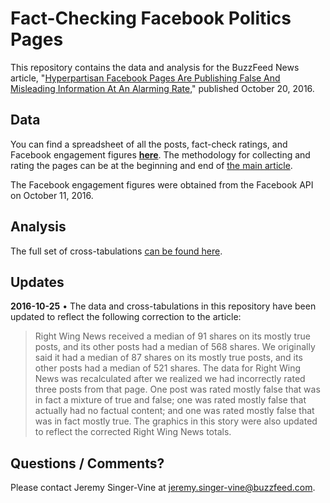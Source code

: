 # Fact-Checking Facebook Politics Pages

This repository contains the data and analysis for the BuzzFeed News article, "[Hyperpartisan Facebook Pages Are Publishing False And Misleading Information At An Alarming Rate](https://www.buzzfeed.com/craigsilverman/partisan-fb-pages-analysis)," published October 20, 2016.

## Data

You can find a spreadsheet of all the posts, fact-check ratings, and Facebook engagement figures [__here__](data/facebook-fact-check.csv). The methodology for collecting and rating the pages can be at the beginning and end of [the main article](https://www.buzzfeed.com/craigsilverman/partisan-fb-pages-analysis).

The Facebook engagement figures were obtained from the Facebook API on October 11, 2016.

## Analysis

The full set of cross-tabulations [can be found here](notebooks/facebook-fact-check.ipynb).

## Updates

__2016-10-25__ • The data and cross-tabulations in this repository have been updated to reflect the following correction to the article:

> Right Wing News received a median of 91 shares on its mostly true posts, and its other posts had a median of 568 shares. We originally said it had a median of 87 shares on its mostly true posts, and its other posts had a median of 521 shares. The data for Right Wing News was recalculated after we realized we had incorrectly rated three posts from that page. One post was rated mostly false that was in fact a mixture of true and false; one was rated mostly false that actually had no factual content; and one was rated mostly false that was in fact mostly true. The graphics in this story were also updated to reflect the corrected Right Wing News totals.

## Questions / Comments?

Please contact Jeremy Singer-Vine at jeremy.singer-vine@buzzfeed.com.

